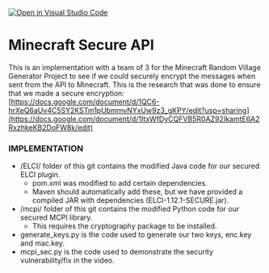 [![Open in Visual Studio Code](https://classroom.github.com/assets/open-in-vscode-718a45dd9cf7e7f842a935f5ebbe5719a5e09af4491e668f4dbf3b35d5cca122.svg)](https://classroom.github.com/online_ide?assignment_repo_id=11232751&assignment_repo_type=AssignmentRepo)
# Minecraft Secure API
This is an implementation with a team of 3 for the Minecraft Random Village Generator Project to see if we could securely encrypt the messages when sent from the API to Minecraft. 
This is the research that was done to ensure that we made a secure encryption:
[https://docs.google.com/document/d/1QC6-hrXeQ6aUv4C5SY2KSTm1pUbmmvNYxUw9z3_gKPY/edit?usp=sharing](https://docs.google.com/document/d/1ItxWfDyCQFVB5R0AZ92IkamtE6A2RxzhkeKB2DoFW8k/edit)

### IMPLEMENTATION ###
- /ELCI/ folder of this git contains the modified Java code for our secured ELCI plugin.
  - pom.xml was modified to add certain dependencies. 
  - Maven should automatically add these, but we have provided a compiled JAR with dependencies (ELCI-1.12.1-SECURE.jar).
- /mcpi/ folder of this git contains the modified Python code for our secured MCPI library.
  - This requires the cryptography package to be installed. 
- generate_keys.py is the code used to generate our two keys, enc.key and mac.key. 
- mcpi_sec.py is the code used to demonstrate the security vulnerability/fix in the video.


